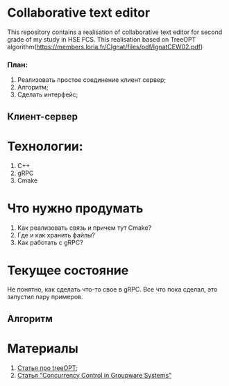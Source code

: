 # Collaborative text editor
This repository contains a realisation of collaborative text editor for second grade of my study in HSE FCS. This realisation based on TreeOPT algorithm(https://members.loria.fr/CIgnat/files/pdf/IgnatCEW02.pdf)

### План:

1. Реализовать простое соединение клиент сервер;
2. Алгоритм;
3. Сделать интерфейс;

## Клиент-сервер

# Технологии:

1. C++
2. gRPC
3. Cmake

# Что нужно продумать

1. Как реализовать связь и причем тут Cmake?
2. Где и как хранить файлы?
3. Как работать с gRPC?

# Текущее состояние

Не понятно, как сделать что-то свое в gRPC. Все что пока сделал, это запустил пару примеров.

## Алгоритм 

# Материалы

1. [Статья про treeOPT](./notes/IgnatCEW02.pdf);
2. [Статья "Concurrency Control in Groupware Systems"](https://www.lri.fr/~mbl/ENS/CSCW/2012/papers/Ellis-SIGMOD89.pdf)
